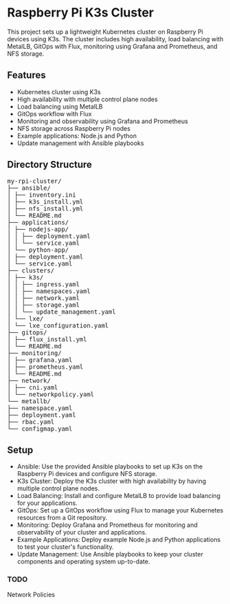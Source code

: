 # Raspberry Pi K3s Cluster
This project sets up a lightweight Kubernetes cluster on Raspberry Pi devices using K3s. The cluster includes high availability, load balancing with MetalLB, GitOps with Flux, monitoring using Grafana and Prometheus, and NFS storage.

## Features
- Kubernetes cluster using K3s
- High availability with multiple control plane nodes
- Load balancing using MetalLB
- GitOps workflow with Flux
- Monitoring and observability using Grafana and Prometheus
- NFS storage across Raspberry Pi nodes
- Example applications: Node.js and Python
- Update management with Ansible playbooks


## Directory Structure
<pre>
my-rpi-cluster/
├── ansible/
│ ├── inventory.ini
│ ├── k3s_install.yml
│ ├── nfs_install.yml
│ └── README.md
├── applications/
│ ├── nodejs-app/
│ │ ├── deployment.yaml
│ │ └── service.yaml
│ └── python-app/
│ ├── deployment.yaml
│ └── service.yaml
├── clusters/
│ ├── k3s/
│ │ ├── ingress.yaml
│ │ ├── namespaces.yaml
│ │ ├── network.yaml
│ │ ├── storage.yaml
│ │ └── update_management.yaml
│ └── lxe/
│ └── lxe_configuration.yaml
├── gitops/
│ ├── flux_install.yml
│ └── README.md
├── monitoring/
│ ├── grafana.yaml
│ ├── prometheus.yaml
│ └── README.md
├── network/
│ ├── cni.yaml
│ └── networkpolicy.yaml
└── metallb/
├── namespace.yaml
├── deployment.yaml
├── rbac.yaml
└── configmap.yaml
</pre>
## Setup 
- Ansible: Use the provided Ansible playbooks to set up K3s on the Raspberry Pi devices and configure NFS storage.
- K3s Cluster: Deploy the K3s cluster with high availability by having multiple control plane nodes.
- Load Balancing: Install and configure MetalLB to provide load balancing for your applications.
- GitOps: Set up a GitOps workflow using Flux to manage your Kubernetes resources from a Git repository.
- Monitoring: Deploy Grafana and Prometheus for monitoring and observability of your cluster and applications.
- Example Applications: Deploy example Node.js and Python applications to test your cluster's functionality.
- Update Management: Use Ansible playbooks to keep your cluster components and operating system up-to-date.


### TODO

Network Policies
